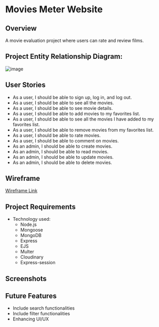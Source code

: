 # Movies Meter Website

## Overview

A movie evaluation project where users can rate and review films.

## Project Entity Relationship Diagram:

![image](https://github.com/user-attachments/assets/f9bd4b95-8b4c-484c-abfc-23180815bd8a)

## User Stories

- As a user, I should be able to sign up, log in, and log out.
- As a user, I should be able to see all the movies.
- As a user, I should be able to see movie details.
- As a user, I should be able to add movies to my favorites list.
- As a user, I should be able to see all the movies I have added to my favorites list.
- As a user, I should be able to remove movies from my favorites list.
- As a user, I should be able to rate movies.
- As a user, I should be able to comment on movies.
- As an admin, I should be able to create movies.
- As an admin, I should be able to read movies.
- As an admin, I should be able to update movies.
- As an admin, I should be able to delete movies.

## Wireframe

[Wireframe Link](https://www.canva.com/design/DAGMKYogfeM/NiUyT3FFTPT_ymzjEDCwnw/edit?utm_content=DAGMKYogfeM&utm_campaign=designshare&utm_medium=link2&utm_source=sharebutton)

## Project Requirements

- Technology used:
  - Node.js
  - Mongoose
  - MongoDB
  - Express
  - EJS
  - Multer
  - Cloudinary
  - Express-session

## Screenshots

## Future Features

- Include search functionalities
- Include filter functionalities
- Enhancing UI/UX
